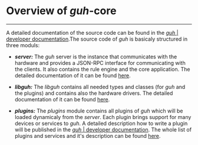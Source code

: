 # Overview of *guh*-core
--------------------------------------------
A detailed documentation of the source code can be found in the [*guh* | developer documentation](http://dev.guh.guru/).The source code of *guh* is basicaly structured in three moduls:

* ***server:*** The *guh* server is the instance that communicates with the hardware and provides a JSON-RPC interface for communicating with the clients. It also contains the rule engine and the core application. The detailed documentation of it can be found [here](http://dev.guh.guru/server-module.html).


* ***libguh:*** The *libguh* contains all needed types and classes (for *guh* and the plugins) and contains also the hardware drivers. The detailed documentation of it can be found [here](http://dev.guh.guru/libguh-module.html).


* ***plugins:*** The *plugins* module contains all plugins of *guh* which will be loaded dynamicaly from the *server*. Each plugin brings support for many devices or services to *guh*. A detailed description how to write a plugin will be published in the [*guh* | developer documentation](http://dev.guh.guru/). The whole list of plugins and services and it's description can be found [here](http://dev.guh.guru/plugins.html).
